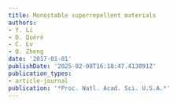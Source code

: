 ```yaml
---
title: Monostable superrepellent materials
authors:
- Y. Li
- D. Quéré
- C. Lv
- Q. Zheng
date: '2017-01-01'
publishDate: '2025-02-08T16:18:47.413091Z'
publication_types:
- article-journal
publication: '*Proc. Natl. Acad. Sci. U.S.A.*'
---
```

